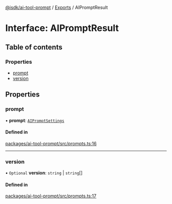 [@isdk/ai-tool-prompt](../README.md) / [Exports](../modules.md) / AIPromptResult

# Interface: AIPromptResult

## Table of contents

### Properties

- [prompt](AIPromptResult.md#prompt)
- [version](AIPromptResult.md#version)

## Properties

### prompt

• **prompt**: [`AIPromptSettings`](AIPromptSettings.md)

#### Defined in

[packages/ai-tool-prompt/src/prompts.ts:16](https://github.com/isdk/ai-tool-prompt.js/blob/90bcd491ca51617a91baa485fe37032890f40993/src/prompts.ts#L16)

___

### version

• `Optional` **version**: `string` \| `string`[]

#### Defined in

[packages/ai-tool-prompt/src/prompts.ts:17](https://github.com/isdk/ai-tool-prompt.js/blob/90bcd491ca51617a91baa485fe37032890f40993/src/prompts.ts#L17)
